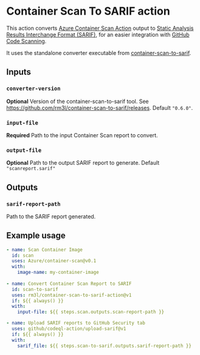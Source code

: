 # Container Scan To SARIF action

This action converts [Azure Container Scan Action](https://github.com/Azure/container-scan#action-output) output to [Static Analysis Results Interchange Format (SARIF)](https://sarifweb.azurewebsites.net/), for an easier integration with [GitHub Code Scanning](https://docs.github.com/en/code-security/code-scanning/automatically-scanning-your-code-for-vulnerabilities-and-errors/about-code-scanning).

It uses the standalone converter executable from [container-scan-to-sarif](https://github.com/rm3l/container-scan-to-sarif).

## Inputs

### `converter-version`

**Optional** Version of the container-scan-to-sarif tool. See https://github.com/rm3l/container-scan-to-sarif/releases. Default `"0.6.0"`.

### `input-file`

**Required** Path to the input Container Scan report to convert.

### `output-file`

**Optional** Path to the output SARIF report to generate. Default `"scanreport.sarif"`

## Outputs

### `sarif-report-path`

Path to the SARIF report generated.

## Example usage

```yaml
- name: Scan Container Image
  id: scan
  uses: Azure/container-scan@v0.1
  with:
    image-name: my-container-image
    
- name: Convert Container Scan Report to SARIF
  id: scan-to-sarif
  uses: rm3l/container-scan-to-sarif-action@v1
  if: ${{ always() }}
  with:
    input-file: ${{ steps.scan.outputs.scan-report-path }}

- name: Upload SARIF reports to GitHub Security tab
  uses: github/codeql-action/upload-sarif@v1
  if: ${{ always() }}
  with:
    sarif_file: ${{ steps.scan-to-sarif.outputs.sarif-report-path }}
```
